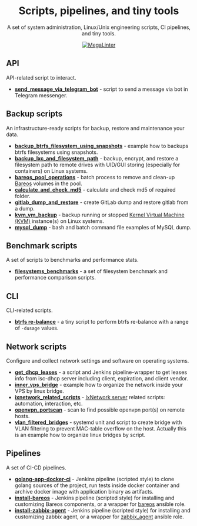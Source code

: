 <!-- markdownlint-disable MD033 MD041 -->

<!-- docs-ci-cut-begin -->
<div align='center'>

# Scripts, pipelines, and tiny tools

A set of system administration, Linux/Unix engineering scripts, CI pipelines, and tiny tools.
<!-- markdown-link-check-disable -->
[![MegaLinter](https://github.com/alexanderbazhenoff/jenkins-universal-wrapper-pipeline/actions/workflows/mega-linter.yml/badge.svg?branch=main)](https://megalinter.io/)
<!-- markdown-link-check-enable -->
</div>

## API

API-related script to interact.

- [**send_message_via_telegram_bot**](api/send_message_via_telegram_bot/README.md) - script to send a message via bot in
  Telegram messenger.

## Backup scripts

An infrastructure-ready scripts for backup, restore and maintenance your data.

- [**backup_btrfs_filesystem_using_snapshots**](backup/backup_btrfs_using_snapshot/README.md) - example how to backups
  btrfs filesystems using snapshots.
- [**backup_lxc_and_filesystem_path**](backup/backup_lxc_and_filesystem_path/README.md) - backup, encrypt, and restore a
  filesystem path to remote drives with UID/GUI storing (especially for containers) on Linux systems.
- [**bareos_pool_operations**](backup/bareos_pool_operations/README.md) - batch process to remove and clean-up
  [Bareos](https://www.bareos.com/) volumes in the pool.
- [**calculate_and_check_md5**](backup/calculate_and_check_md5) - calculate and check md5 of required folder.
- [**gitlab_dump_and_restore**](backup/gitlab_dump_and_restore/README.md) - create GitLab dump and restore gitlab from a
  dump.
- [**kvm_vm_backup**](backup/kvm_vm_backup/README.md) - backup running or stopped
[Kernel Virtual Machine (KVM)](https://www.linux-kvm.org/page/Main_Page) instance(s) on Linux systems.
- [**mysql_dump**](backup/mysql_dump/README.md) - bash and batch command file examples of MySQL dump.

## Benchmark scripts

A set of scripts to benchmarks and performance stats.

- [**filesystems_benchmarks**](benchmark/filesystems_benchmarks/README.md) - a set of filesystem benchmark and
  performance comparison scripts.

## CLI

CLI-related scripts.

- [**btrfs re-balance**](cli/btrfs_rebalance/README.md) - a tiny script to perform btrfs re-balance with a range of
  `-dusage` values.

## Network scripts

Configure and collect network settings and software on operating systems.

- [**get_dhcp_leases**](network/get_dhcpd_leases/README.md) - a script and Jenkins pipeline-wrapper to get leases info
  from isc-dhcp server including client, expiration, and client vendor.
- [**inner_vps_bridge**](network/inner_vps_bridge/README.md) - example how to organize the network inside your VPS by
  linux bridge.
- [**ixnetwork_related_scripts**](network/ixnetwork_related_scripts/README.md) -
  [IxNetwork server](https://support.ixiacom.com/version/ixnetwork-916) related scripts: automation, interaction, etc.
- [**openvpn_portscan**](network/openvpn_portscan/README.md) - scan to find possible openvpn port(s) on remote hosts.
- [**vlan_filtered_bridges**](network/vlan_filtered_bridges/README.md) - systemd unit and script to create bridge with
  VLAN filtering to prevent MAC-table overflow on the host. Actually this is an example how to organize linux bridges by
  script.

## Pipelines

A set of CI-CD pipelines.

- [**golang-app-docker-ci**](pipelines/golang-app-docker-ci/README.md) - Jenkins pipeline (scripted style) to clone golang
  sources of the project, run tests inside docker container and archive docker image with application binary as
  artifacts.
- [**install-bareos**](pipelines/install-bareos/README.md) - Jenkins pipeline (scripted style) for installing and customizing
  Bareos components, or a wrapper for
  [bareos](https://github.com/alexanderbazhenoff/ansible-collection-linux/tree/main/roles/bareos) ansible role.
- [**install-zabbix-agent**](pipelines/install-zabbix-agent/README.md) - Jenkins pipeline (scripted style) for installing and
  customizing zabbix agent, or a wrapper for
  [zabbix_agent](https://github.com/alexanderbazhenoff/ansible-collection-linux/tree/main/roles/zabbix_agent)
  ansible role.
